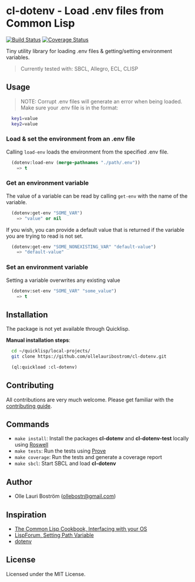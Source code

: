 # cl-dotenv - Load .env files from Common Lisp
[![Build Status](https://travis-ci.org/ollelauribostrom/cl-dotenv.svg?branch=master)](https://travis-ci.org/ollelauribostrom/cl-dotenv) [![Coverage Status](https://coveralls.io/repos/github/ollelauribostrom/cl-dotenv/badge.svg?branch=master)](https://coveralls.io/github/ollelauribostrom/cl-dotenv?branch=master)

Tiny utility library for loading .env files & getting/setting environment variables.

> Currently tested with: SBCL, Allegro, ECL, CLISP

## Usage
> NOTE: Corrupt .env files will generate an error when being loaded. Make sure your .env file is in the format:   
```bash
  key1=value   
  key2=value   
```

### Load & set the environment from an .env file
Calling `load-env` loads the environment from the specified .env file.
```lisp
  (dotenv:load-env (merge-pathnames "./path/.env")) 
    => t
```

### Get an environment variable    
The value of a variable can be read by calling `get-env` with the name of the variable.
```lisp
  (dotenv:get-env "SOME_VAR")
    => "value" or nil
```
If you wish, you can provide a default value that is returned if the variable you are trying to read is not set. 
```lisp
  (dotenv:get-env "SOME_NONEXISTING_VAR" "default-value")
    => "default-value"
```

### Set an environment variable   
Setting a variable overwrites any existing value   
```lisp
  (dotenv:set-env "SOME_VAR" "some_value")
    => t
```

## Installation
The package is not yet available through Quicklisp.

**Manual installation steps**:
```bash
  cd ~/quicklisp/local-projects/   
  git clone https://github.com/ollelauribostrom/cl-dotenv.git  
```
```lisp
  (ql:quickload :cl-dotenv)
```

## Contributing
All contributions are very much welcome. Please get familiar with the [contributing guide](https://github.com/ollelauribostrom/cl-dotenv/blob/master/.github/CONTRIBUTING.md).


## Commands
- `make install`: Install the packages **cl-dotenv** and **cl-dotenv-test** locally using [Roswell](https://github.com/roswell/roswell)   
- `make tests`: Run the tests using [Prove](https://github.com/fukamachi/prove)
- `make coverage`: Run the tests and generate a coverage report
- `make sbcl`: Start SBCL and load **cl-dotenv**

## Author
* Olle Lauri Boström (ollebostr@gmail.com)

## Inspiration
- [The Common Lisp Cookbook, Interfacing with your OS](http://cl-cookbook.sourceforge.net/os.html)
- [LispForum, Setting Path Variable](http://www.lispforum.com/viewtopic.php?f=2&t=446)
- [dotenv](https://www.npmjs.com/package/dotenv)

## License
Licensed under the MIT License.

